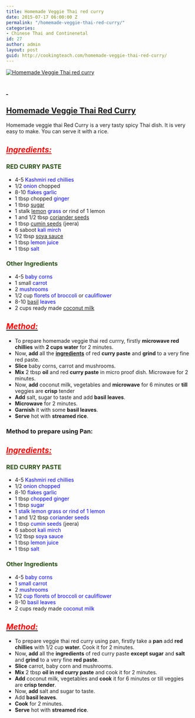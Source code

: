 ```yaml
---
title: Homemade Veggie Thai red curry
date: 2015-07-17 06:00:00 Z
permalink: "/homemade-veggie-thai-red-curry/"
categories:
- Chinese Thai and Continenetal
id: 27
author: admin
layout: post
guid: http://cookingteach.com/homemade-veggie-thai-red-curry/
---
```


[![Homemade Veggie Thai red curry](http://3.bp.blogspot.com/-ZAUCdKGfso8/VaiSYAfZF8I/AAAAAAAAAXk/3YLc3YODyLY/s320/ThaiRedFishCurry_2.jpg "Homemade Veggie Thai red curry")](http://3.bp.blogspot.com/-ZAUCdKGfso8/VaiSYAfZF8I/AAAAAAAAAXk/3YLc3YODyLY/s1600/ThaiRedFishCurry_2.jpg)

## <span style="text-decoration: underline;"> </span>

## <span style="text-decoration: underline;">Homemade Veggie Thai [Red Curry](http://en.wikipedia.org/wiki/Red_curry "Red curry")</span>

Homemade veggie thai Red Curry is a very tasty spicy Thai dish. It is very easy to make. You can serve it with a rice.

## _<span style="color: red;"><u>Ingredients:</u> </span>_

### **<span style="color: #274e13;">RED CURRY PASTE</span>**

*   4-5 <span style="color: blue;">Kashmiri red chillies</span>
*   1/2 <span style="color: blue;">onion</span> chopped
*   8-10 <span style="color: blue;">flakes garlic</span>
*   1 tbsp chopped <span style="color: blue;">ginger</span>
*   1 tbsp [sugar](http://en.wikipedia.org/wiki/Sugar "Sugar")
*   1 stalk <span style="color: blue;">[lemon](http://en.wikipedia.org/wiki/Lemon "Lemon") grass</span> or rind of 1 lemon
*   1 and 1/2 tbsp [coriander seeds](http://en.wikipedia.org/wiki/Coriander "Coriander")
*   1 tbsp [cumin seeds](http://en.wikipedia.org/wiki/Cumin "Cumin") (jeera)
*   6 saboot <span style="color: blue;">kali mirch</span>
*   1/2 tbsp [soya sauce](http://en.wikipedia.org/wiki/Soy_sauce "Soy sauce")
*   1 tbsp <span style="color: blue;">lemon juice</span>
*   1 tbsp <span style="color: blue;">salt</span>

### <span style="color: #274e13;">Other Ingredients</span>

*   4-5 <span style="color: blue;">baby corns</span>
*   1 small <span style="color: blue;">carrot</span>
*   2 <span style="color: blue;">mushrooms</span>
*   1/2 cup <span style="color: blue;">florets of broccoli</span> or <span style="color: blue;">cauliflower</span>
*   8-10 [basil](http://en.wikipedia.org/wiki/Basil "Basil") <span style="color: blue;">leaves</span>
*   2 cups ready made [coconut milk](http://en.wikipedia.org/wiki/Coconut_milk "Coconut milk")

## _<u><span style="color: red;">Method:</span></u>_

*   To prepare homemade veggie thai red currry, firstly **microwave red chillies** with **2 cups water** for 2 minutes.
*   Now, **add** all the **[ingredients](http://en.wikipedia.org/wiki/Ingredient "Ingredient")** of red **curry paste** and **grind** to a very fine red paste.
*   **Slice** baby corns, carrot and mushrooms.
*   **Mix** 2 tbsp **oil** and red **curry paste** in micro proof dish. Microwave for 2 minutes.
*   Now, **add** coconut milk, vegetables and **microwave** for 6 minutes or **till** veggies are **crisp** tender
*   **Add** salt, sugar to taste and add **basil leaves**.
*   **Microwave** for 2 minutes.
*   **Garnish** it with some **basil leaves**.
*   **Serve** hot with **streamed rice**.

### Method to prepare using Pan:

## <span style="color: red;"><u>_Ingredients:_</u></span>

### <span style="color: #274e13;">RED CURRY PASTE</span>

*   4-5 <span style="color: blue;">Kashmiri red chillies</span>
*   1/2 <span style="color: blue;">onion chopped</span>
*   8-10 <span style="color: blue;">flakes garlic</span>
*   1 tbsp <span style="color: blue;">chopped ginger</span>
*   1 tbsp <span style="color: blue;">sugar</span>
*   1 <span style="color: blue;">stalk lemon grass or rind of 1 lemon</span>
*   1 and 1/2 tbsp <span style="color: blue;">coriander seeds</span>
*   1 tbsp <span style="color: blue;">cumin seeds</span> (jeera)
*   6 saboot <span style="color: blue;">kali mirch</span>
*   1/2 tbsp <span style="color: blue;">soya sauce</span>
*   1 tbsp <span style="color: blue;">lemon juice</span>
*   1 tbsp <span style="color: blue;">salt</span>

### <span style="color: #274e13;">Other Ingredients</span>

*   4-5 <span style="color: blue;">baby corns</span>
*   1 <span style="color: blue;">small carrot</span>
*   2 <span style="color: blue;">mushrooms</span>
*   1/2 <span style="color: blue;">cup florets of broccoli or cauliflower</span>
*   8-10 <span style="color: blue;">basil leaves</span>
*   2 cups ready made <span style="color: blue;">coconut milk</span>

## _<u><span style="color: red;">Method:</span></u>_

*   To prepare veggie thai red curry using pan, firstly take a **pan** add **red chillies** with 1/2 cup **water.** Cook it for 2 minutes.
*   Now, **add** all the **ingredients** of red curry paste **except sugar** and **salt** and **grind** to a very fine **red paste**.
*   **Slice** carrot, baby corn and mushrooms.
*   **Mix** 2 tbsp **oil in red curry paste** and cook it for 2 minutes.
*   **Add** coconut milk, vegetables and **cook** it for 6 minutes or till veggies are **crisp tender**.
*   Now, **add** salt and sugar to taste.
*   Add **basil leaves**.
*   **Cook** for 2 minutes.
*   **Serve** hot with **streamed rice**.
